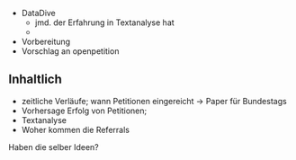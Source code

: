 - DataDive
	- jmd. der Erfahrung in Textanalyse hat
	- 
- Vorbereitung
- Vorschlag an openpetition


Inhaltlich
----------

- zeitliche Verläufe; wann Petitionen eingereicht -> Paper für Bundestags
- Vorhersage Erfolg von Petitionen;
- Textanalyse 
- Woher kommen die Referrals

Haben die selber Ideen?

